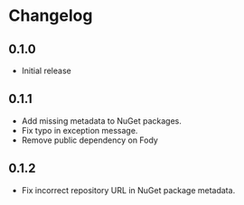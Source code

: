 # Changelog

## 0.1.0
- Initial release

## 0.1.1
- Add missing metadata to NuGet packages.
- Fix typo in exception message.
- Remove public dependency on Fody

## 0.1.2
- Fix incorrect repository URL in NuGet package metadata.
